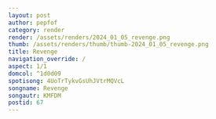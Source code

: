 ```yaml
---
layout: post
author: pepfof
category: render
render: /assets/renders/2024_01_05_revenge.png
thumb: /assets/renders/thumb/thumb-2024_01_05_revenge.png
title: Revenge
navigation_override: /
aspect: 1/1
domcol: ^1d0d09
spotisong: 4UoTrTykvGsUhJVtrMQVcL
songname: Revenge
songautr: KMFDM
postid: 67
---
```


<!--USER BEGIN 1-->

<!--USER END 1-->

<!--more-->
<!--USER BEGIN 2-->

<!--USER END 2-->

